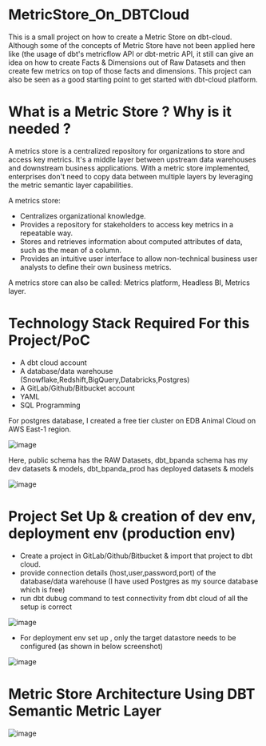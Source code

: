 # MetricStore_On_DBTCloud
This is a small project on how to create a Metric Store on dbt-cloud. Although some of the concepts of Metric Store have not been applied here like (the usage of dbt's metricflow API or dbt-metric API, it still can give an idea on how to create Facts & Dimensions out of Raw Datasets and then create few metrics on top of those facts and dimensions. This project can also be seen as a good starting point to get started with dbt-cloud platform.

# What is a Metric Store ? Why is it needed ?
A metrics store is a centralized repository for organizations to store and access key metrics. It's a middle layer between upstream data warehouses and downstream business applications. With a metric store implemented, enterprises don't need to copy data between multiple layers by leveraging the metric semantic layer capabilities.

A metrics store: 
  - Centralizes organizational knowledge.
  - Provides a repository for stakeholders to access key metrics in a repeatable way.
  - Stores and retrieves information about computed attributes of data, such as the mean of a column.
  - Provides an intuitive user interface to allow non-technical business user analysts to define their own business metrics.

A metrics store can also be called: Metrics platform, Headless BI, Metrics layer.

# Technology Stack Required For this Project/PoC
  - A dbt cloud account
  - A database/data warehouse (Snowflake,Redshift,BigQuery,Databricks,Postgres)
  - A GitLab/Github/Bitbucket account
  - YAML
  - SQL Programming

For postgres database, I created a free tier cluster on EDB Animal Cloud on AWS East-1 region.

![image](https://github.com/bkpanda/MetricStore_On_DBTCloud/assets/17488507/d715e708-125d-4081-aaf2-c6f2e5464366)

Here, public schema has the RAW Datasets, dbt_bpanda schema has my dev datasets & models, dbt_bpanda_prod has deployed datasets & models

![image](https://github.com/bkpanda/MetricStore_On_DBTCloud/assets/17488507/b43a9033-fb39-4ecf-8618-bedfad600369)

# Project Set Up & creation of dev env, deployment env (production env)
  - Create a project in GitLab/Github/Bitbucket & import that project to dbt cloud.
  - provide connection details (host,user,password,port) of the database/data warehouse (I have used Postgres as my source database which is free)
  - run dbt dubug command to test connectivity from dbt cloud of all the setup is correct

![image](https://github.com/bkpanda/MetricStore_On_DBTCloud/assets/17488507/9cbe3842-948e-4ed8-bf51-5f6d20c50784)

  - For deployment env set up , only the target datastore needs to be configured (as shown in below screenshot)

![image](https://github.com/bkpanda/MetricStore_On_DBTCloud/assets/17488507/4623f195-7ea4-4037-b4f0-8819c91fca64)

# Metric Store Architecture Using DBT Semantic Metric Layer

![image](https://github.com/bkpanda/MetricStore_On_DBTCloud/assets/17488507/45cab67c-f16d-4cf1-9cf0-c7ff40f3ae5c)
